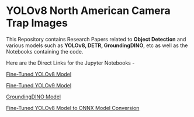 # YOLOv8 North American Camera Trap Images

This Repository contains Research Papers related to **Object Detection** and various models such as **YOLOv8, DETR, GroundingDINO**, etc as well as the Notebooks containing the code.

Here are the Direct Links for the Jupyter Notebooks -

[Fine-Tuned YOLOv8 Model](Jupyter%20Notebooks/YOLOv8)

[Fine-Tuned YOLOv9 Model](Jupyter%20Notebooks/YOLOv9)

[GroundingDINO Model](Jupyter%20Notebooks/GroundingDINO)

[Fine-Tuned YOLOv8 Model to ONNX Model Conversion](Jupyter%20Notebooks/ONNX)
